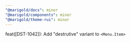 ```yaml
---
"@marigold/docs": minor
"@marigold/components": minor
"@marigold/theme-rui": minor
---
```


feat([DST-1042]): Add "destrutive" variant to `<Menu.Item>`
